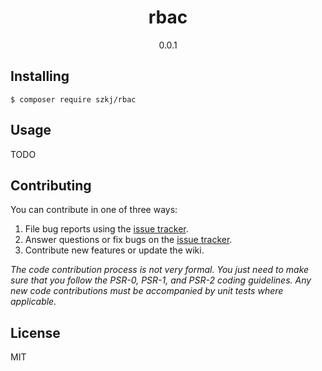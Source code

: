 <h1 align="center"> rbac </h1>

<p align="center"> 
0.0.1
</p>


## Installing

```shell
$ composer require szkj/rbac
```

## Usage

TODO

## Contributing

You can contribute in one of three ways:

1. File bug reports using the [issue tracker](https://github.com/szkj/rbac/issues).
2. Answer questions or fix bugs on the [issue tracker](https://github.com/szkj/rbac/issues).
3. Contribute new features or update the wiki.

_The code contribution process is not very formal. You just need to make sure that you follow the PSR-0, PSR-1, and PSR-2 coding guidelines. Any new code contributions must be accompanied by unit tests where applicable._

## License

MIT
